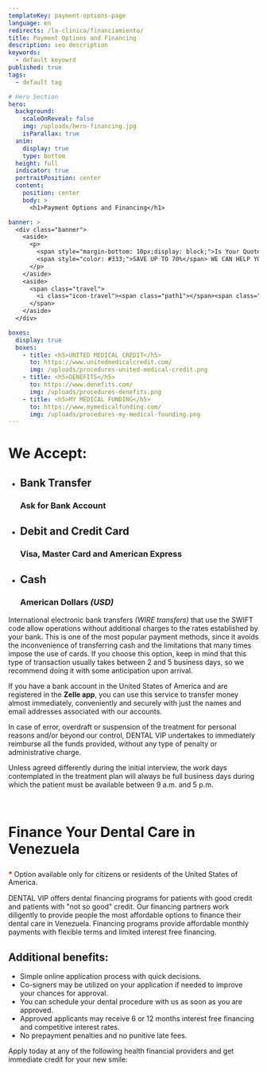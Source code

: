 ```yaml
---
templateKey: payment-options-page
language: en
redirects: /la-clinica/financiamiento/
title: Payment Options and Financing
description: seo description
keywords:
  - default keyowrd
published: true
tags:
  - default tag

# Hero Section
hero:
  background:
    scaleOnReveal: false
    img: /uploads/hero-financing.jpg
    isParallax: true
  anim:
    display: true
    type: bottom
  height: full
  indicator: true
  portraitPosition: center
  content:
    position: center
    body: >
      <h1>Payment Options and Financing</h1>

banner: >
  <div class="banner">
    <aside>
      <p>
        <span style="margin-bottom: 10px;display: block;">Is Your Quote Too Expensive For Your Dental Treatment?</span>
        <span style="color: #333;">SAVE UP TO 70%</span> WE CAN HELP YOU
      </p>
    </aside>
    <aside>
      <span class="travel">
        <i class="icon-travel"><span class="path1"></span><span class="path2"></span><span class="path3"></span></i>
      </span>
    </aside>
  </div>

boxes:
  display: true
  boxes:
    - title: <h5>UNITED MEDICAL CREDIT</h5>
      to: https://www.unitedmedicalcredit.com/
      img: /uploads/procedures-united-medical-credit.png
    - title: <h5>DENEFITS</h5>
      to: https://www.denefits.com/
      img: /uploads/procedures-denefits.png
    - title: <h5>MY MEDICAL FUNDING</h5>
      to: https://www.mymedicalfunding.com/
      img: /uploads/procedures-my-medical-founding.png
---
```


<h1>We Accept:</h1>

<ul class="options">
  <li>
    <span>
      <i class="icon-bank-transfer"></i>
    </span>
    <h2>
      Bank Transfer
    </h2>
    <h3>Ask for Bank Account</h3>
  </li>
  <li>
    <span>
      <i class="icon-credit"><span class="path1"></span><span class="path2"></span><span class="path3"></span><span class="path4"></span><span class="path5"></span><span class="path6"></span><span class="path7"></span></i>
    </span>
    <h2>
      Debit and Credit Card
    </h2>
    <h3>Visa, Master Card and American Express</h3>
  </li>
  <li>
    <span>
      <i class="icon-cash"></i>
    </span>
    <h2>
      Cash
    </h2>
    <h3>American Dollars <em>(USD)</em></h3>
  </li>
</ul>
<p>
  International electronic bank transfers <em>(WIRE transfers) </em>that use the SWIFT code allow operations without additional charges to the rates established by your bank. This is one of the most popular payment methods, since it avoids the inconvenience of transferring cash and the limitations that many times impose the use of cards. If you choose this option, keep in mind that this type of transaction usually takes between 2 and 5 business days, so we recommend doing it with some anticipation upon arrival.
</p>
<p>
  If you have a bank account in the United States of America and are registered in the <b>Zelle app</b>, you can use this service to transfer money almost immediately, conveniently and securely with just the names and email addresses associated with our accounts.
</p>
<p>
  In case of error, overdraft or suspension of the treatment for personal reasons and/or beyond our control, DENTAL VIP undertakes to immediately reimburse all the funds provided, without any type of penalty or administrative charge.
</p>
<p class="message">
  Unless agreed differently during the initial interview, the work days contemplated in the treatment plan will always be full business days during which the patient must be available between 9 a.m. and 5 p.m.
</p>
<br>
<h1 class="heading" style="
    margin-bottom: 1.6rem;
">Finance Your Dental Care in Venezuela</h1>
<p class="heading small" style="
    line-height: 1.2;
"><b style="color:red">*</b> Option available only for citizens or residents of the United States of America.</p>
<p class="heading">
  DENTAL VIP offers dental financing programs for patients with good credit and patients with "not so good" credit. Our financing partners work diligently to provide people the most affordable options to finance their dental care in Venezuela. Financing programs provide affordable monthly payments with flexible terms and limited interest free financing.
</p>
<h2 class="left section-title">
  <b>Additional benefits:</b>
</h2>
<ul class="checklist">
  <li>
    <i class="icon-check circle"></i
    ><span
      >Simple online application process with quick decisions.</span
    >
  </li>
  <li>
    <i class="icon-check circle"></i
    ><span
      >Co-signers may be utilized on your application if needed to improve your chances for approval.</span
    >
  </li>
  <li>
    <i class="icon-check circle"></i
    ><span
      >You can schedule your dental procedure with us as soon as you are approved.</span
    >
  </li>
  <li>
    <i class="icon-check circle"></i
    ><span
      >Approved applicants may receive 6 or 12 months interest free financing and competitive interest rates.</span
    >
  </li>
  <li>
    <i class="icon-check circle"></i
    ><span
      >No prepayment penalties and no punitive late fees.</span
    >
  </li>
</ul>
<p>
  Apply today at any of the following health financial providers and get immediate credit for your new smile:
</p>
